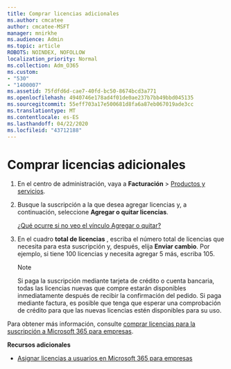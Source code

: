 ```yaml
---
title: Comprar licencias adicionales
ms.author: cmcatee
author: cmcatee-MSFT
manager: mnirkhe
ms.audience: Admin
ms.topic: article
ROBOTS: NOINDEX, NOFOLLOW
localization_priority: Normal
ms.collection: Adm_O365
ms.custom:
- "530"
- "1400007"
ms.assetid: 75fdfd6d-cae7-40fd-bc50-8674bcd3a771
ms.openlocfilehash: 4940746e178ad4f01de0ae237b7bb49bbd045135
ms.sourcegitcommit: 55eff703a17e500681d8fa6a87eb067019ade3cc
ms.translationtype: MT
ms.contentlocale: es-ES
ms.lasthandoff: 04/22/2020
ms.locfileid: "43712188"
---
```

# <a name="buy-additional-licenses"></a>Comprar licencias adicionales

1. En el centro de administración, vaya a **Facturación** \> [Productos y servicios](https://go.microsoft.com/fwlink/p/?linkid=842054).

2. Busque la suscripción a la que desea agregar licencias y, a continuación, seleccione **Agregar o quitar licencias**.

    [¿Qué ocurre si no veo el vínculo Agregar o quitar?](https://docs.microsoft.com/office365/admin/subscriptions-and-billing/buy-licenses#what-if-i-dont-see-the-addremove-licenses-link)

3. En el cuadro **total de licencias** , escriba el número total de licencias que necesita para esta suscripción y, después, elija **Enviar cambio**. Por ejemplo, si tiene 100 licencias y necesita agregar 5 más, escriba 105.

    > [!NOTE]
    > Si paga la suscripción mediante tarjeta de crédito o cuenta bancaria, todas las licencias nuevas que compre estarán disponibles inmediatamente después de recibir la confirmación del pedido. Si paga mediante factura, es posible que tenga que esperar una comprobación de crédito para que las nuevas licencias estén disponibles para su uso.

Para obtener más información, consulte [comprar licencias para la suscripción a Microsoft 365 para empresas](https://docs.microsoft.com/office365/admin/subscriptions-and-billing/buy-licenses).  

**Recursos adicionales**

- [Asignar licencias a usuarios en Microsoft 365 para empresas](https://docs.microsoft.com/office365/admin/subscriptions-and-billing/assign-licenses-to-users)